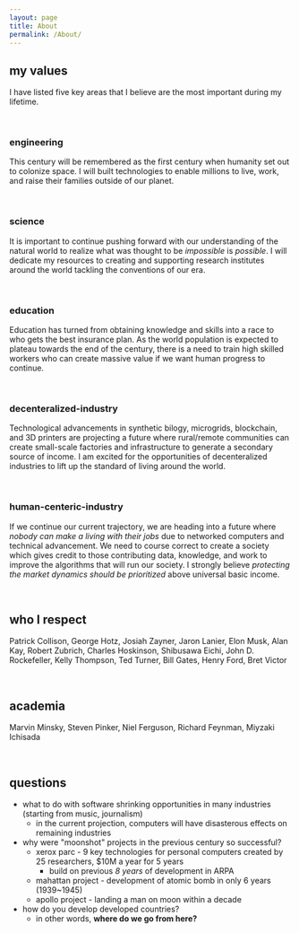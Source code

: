 ```yaml
---
layout: page
title: About
permalink: /About/
---
```


## my values
I have listed five key areas that I believe are the most important during my lifetime. 

&nbsp;
### engineering

This century will be remembered as the first century when humanity set out to colonize space. I will built technologies to enable millions to live, work, and raise their families outside of our planet. 

&nbsp;
### science

It is important to continue pushing forward with our understanding of the natural world to realize what was thought to be *impossible* is *possible*. I will dedicate my resources to creating and supporting research institutes around the world tackling the conventions of our era. 

&nbsp;
### education

Education has turned from obtaining knowledge and skills into a race to who gets the best insurance plan. As the world population is expected to plateau towards the end of the century, there is a need to train high skilled workers who can create massive value if we want human progress to continue. 

&nbsp;
### decenteralized-industry

Technological advancements in synthetic bilogy, microgrids, blockchain, and 3D printers are projecting a future where rural/remote communities can create  small-scale factories and infrastructure to generate a secondary source of income. I am excited for the opportunities of decenteralized industries to lift up the standard of living around the world. 

&nbsp;
### human-centeric-industry

If we continue our current trajectory, we are heading into a future where *nobody can make a living with their jobs* due to networked computers and technical advancement. We need to course correct to create a society which gives credit to those contributing data, knowledge, and work to improve the algorithms that will run our society. I strongly believe *protecting the market dynamics should be prioritized* above universal basic income. 

&nbsp;

## who I respect 
 Patrick Collison, George Hotz, Josiah Zayner, Jaron Lanier, Elon Musk, Alan Kay, Robert Zubrich, Charles Hoskinson, Shibusawa Eichi, John D. Rockefeller, Kelly Thompson, Ted Turner, Bill Gates, Henry Ford, Bret Victor

&nbsp;

## academia
 Marvin Minsky, Steven Pinker, Niel Ferguson, Richard Feynman, Miyzaki Ichisada

&nbsp;

## questions
- what to do with software shrinking opportunities in many industries (starting from music, journalism) 
    - in the current projection, computers will have disasterous effects on remaining industries
- why were "moonshot" projects in the previous century so successful?
    - xerox parc - 9 key technologies for personal computers created by 25 researchers, $10M a year for 5 years 
        - build on previous *8 years* of development in ARPA
    - mahattan project - development of atomic bomb in only 6 years (1939~1945) 
    - apollo project - landing a man on moon within a decade
- how do you develop developed countries? 
    - in other words, **where do we go from here?**